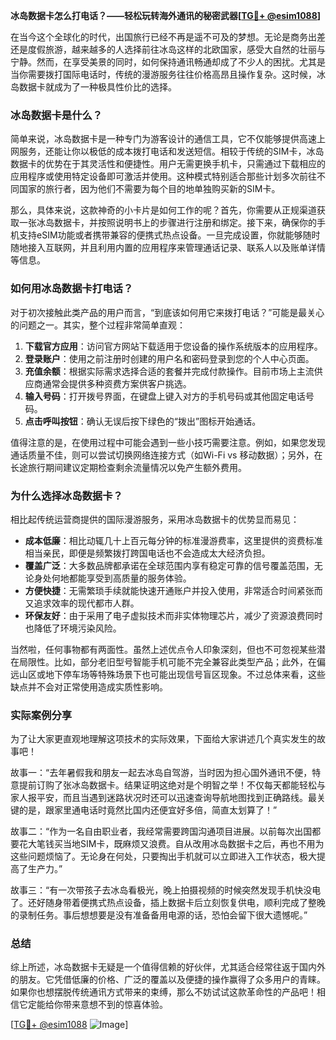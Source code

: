 **冰岛数据卡怎么打电话？——轻松玩转海外通讯的秘密武器[[TG💪+ @esim1088](https://t.me/s/esim1088)]**

在当今这个全球化的时代，出国旅行已经不再是遥不可及的梦想。无论是商务出差还是度假旅游，越来越多的人选择前往冰岛这样的北欧国家，感受大自然的壮丽与宁静。然而，在享受美景的同时，如何保持通讯畅通却成了不少人的困扰。尤其是当你需要拨打国际电话时，传统的漫游服务往往价格高昂且操作复杂。这时候，冰岛数据卡就成为了一种极具性价比的选择。

### 冰岛数据卡是什么？

简单来说，冰岛数据卡是一种专门为游客设计的通信工具，它不仅能够提供高速上网服务，还能让你以极低的成本拨打电话和发送短信。相较于传统的SIM卡，冰岛数据卡的优势在于其灵活性和便捷性。用户无需更换手机卡，只需通过下载相应的应用程序或使用特定设备即可激活并使用。这种模式特别适合那些计划多次前往不同国家的旅行者，因为他们不需要为每个目的地单独购买新的SIM卡。

那么，具体来说，这款神奇的小卡片是如何工作的呢？首先，你需要从正规渠道获取一张冰岛数据卡，并按照说明书上的步骤进行注册和绑定。接下来，确保你的手机支持eSIM功能或者携带兼容的便携式热点设备。一旦完成设置，你就能够随时随地接入互联网，并且利用内置的应用程序来管理通话记录、联系人以及账单详情等信息。

### 如何用冰岛数据卡打电话？

对于初次接触此类产品的用户而言，“到底该如何用它来拨打电话？”可能是最关心的问题之一。其实，整个过程非常简单直观：

1. **下载官方应用**：访问官方网站下载适用于您设备的操作系统版本的应用程序。
2. **登录账户**：使用之前注册时创建的用户名和密码登录到您的个人中心页面。
3. **充值余额**：根据实际需求选择合适的套餐并完成付款操作。目前市场上主流供应商通常会提供多种资费方案供客户挑选。
4. **输入号码**：打开拨号界面，在键盘上键入对方的手机号码或其他固定电话号码。
5. **点击呼叫按钮**：确认无误后按下绿色的“拨出”图标开始通话。

值得注意的是，在使用过程中可能会遇到一些小技巧需要注意。例如，如果您发现通话质量不佳，则可以尝试切换网络连接方式（如Wi-Fi vs 移动数据）；另外，在长途旅行期间建议定期检查剩余流量情况以免产生额外费用。

### 为什么选择冰岛数据卡？

相比起传统运营商提供的国际漫游服务，采用冰岛数据卡的优势显而易见：

- **成本低廉**：相比动辄几十上百元每分钟的标准漫游费率，这里提供的资费标准相当亲民，即便是频繁拨打跨国电话也不会造成太大经济负担。
- **覆盖广泛**：大多数品牌都承诺在全球范围内享有稳定可靠的信号覆盖范围，无论身处何地都能享受到高质量的服务体验。
- **方便快捷**：无需繁琐手续就能快速开通账户并投入使用，非常适合时间紧张而又追求效率的现代都市人群。
- **环保友好**：由于采用了电子虚拟技术而非实体物理芯片，减少了资源浪费同时也降低了环境污染风险。

当然啦，任何事物都有两面性。虽然上述优点令人印象深刻，但也不可忽视某些潜在局限性。比如，部分老旧型号智能手机可能不完全兼容此类型产品；此外，在偏远山区或地下停车场等特殊场景下也可能出现信号盲区现象。不过总体来看，这些缺点并不会对正常使用造成实质性影响。

### 实际案例分享

为了让大家更直观地理解这项技术的实际效果，下面给大家讲述几个真实发生的故事吧！

故事一：“去年暑假我和朋友一起去冰岛自驾游，当时因为担心国外通讯不便，特意提前订购了张冰岛数据卡。结果证明这绝对是个明智之举！不仅每天都能轻松与家人报平安，而且当遇到迷路状况时还可以迅速查询导航地图找到正确路线。最关键的是，跟家里通电话时竟然比国内还便宜好多倍，简直太划算了！”

故事二：“作为一名自由职业者，我经常需要跨国沟通项目进展。以前每次出国都要花大笔钱买当地SIM卡，既麻烦又浪费。自从改用冰岛数据卡之后，再也不用为这些问题烦恼了。无论身在何处，只要掏出手机就可以立即进入工作状态，极大提高了生产力。”

故事三：“有一次带孩子去冰岛看极光，晚上拍摄视频的时候突然发现手机快没电了。还好随身带着便携式热点设备，插上数据卡后立刻恢复供电，顺利完成了整晚的录制任务。事后想想要是没有准备备用电源的话，恐怕会留下很大遗憾呢。”

### 总结

综上所述，冰岛数据卡无疑是一个值得信赖的好伙伴，尤其适合经常往返于国内外的朋友。它凭借低廉的价格、广泛的覆盖以及便捷的操作赢得了众多用户的青睐。如果你也想摆脱传统通讯方式带来的束缚，那么不妨试试这款革命性的产品吧！相信它定能给你带来意想不到的惊喜体验。

[[TG💪+ @esim1088](https://t.me/s/esim1088) ![Image](https://i.postimg.cc/4NQfJmqS/Snipaste-2025-05-13-00-14-12.png)]